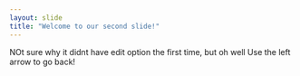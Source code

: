 ```yaml
---
layout: slide
title: "Welcome to our second slide!"
---
```

NOt sure why it didnt have edit option the first time, but oh well
Use the left arrow to go back!
